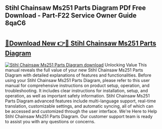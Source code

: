 ## Stihl Chainsaw Ms251 Parts Diagram PDf Free Download - Part-F22 Service Owner Guide 8qaC6

# <h2><a href="http://dflqrnr.blite.top/?on=Stihl+Chainsaw+Ms251+Parts+Diagram">🔗Download New 👉🔴 Stihl Chainsaw Ms251 Parts Diagram</a></h2>

[![Stihl Chainsaw Ms251 Parts Diagram download](https://i.imgur.com/lujVjoI.png)](http://dflqrnr.blite.top/?on=Stihl+Chainsaw+Ms251+Parts+Diagram)
Unlocking Value This manual reveals the full value of your new Stihl Chainsaw Ms251 Parts Diagram with detailed explanations of features and functionalities. Before using your Stihl Chainsaw Ms251 Parts Diagram, please refer to this user manual for comprehensive instructions on product setup, operation, and troubleshooting. It includes clear instructions for installation, setup, and operation, as well as important safety information. Stihl Chainsaw Ms251 Parts Diagram advanced features include multi-language support, real-time translation, customizable settings, and automatic syncing, all of which can be accessed and customized through the user interface. We're Here to Help Stihl Chainsaw Ms251 Parts Diagram. Our customer support team is ready to assist you with any questions or concerns.

